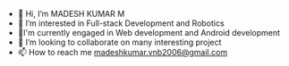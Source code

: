 - 👋 Hi, I’m MADESH KUMAR M
- 👀 I’m interested in Full-stack Development and Robotics
- 🌱I'm currently engaged in Web development and Android development
- 💞️ I’m looking to collaborate on many interesting project
- 📫 How to reach me madeshkumar.vnb2006@gmail.com

<!---
MADESH-KUMAR-M/MADESH-KUMAR-M is a ✨ special ✨ repository because its `README.md` (this file) appears on your GitHub profile.
You can click the Preview link to take a look at your changes.
--->
